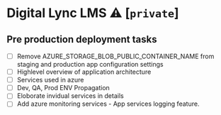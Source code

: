 # Digital Lync LMS ⚠️ [`private`]

## Pre production deployment tasks

- [ ] Remove AZURE_STORAGE_BLOB_PUBLIC_CONTAINER_NAME from staging and production app configuration settings
- [ ] Highlevel overview of application architecture
- [ ] Services used in azure
- [ ] Dev, QA, Prod ENV Propagation
- [ ] Eloborate invidual services in details
- [ ] Add azure monitoring services - App services logging feature.
